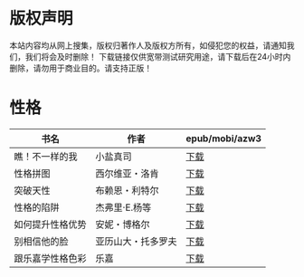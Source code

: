 # 版权声明

本站内容均从网上搜集，版权归著作人及版权方所有，如侵犯您的权益，请通知我们，我们将会及时删除！ 下载链接仅供宽带测试研究用途，请下载后在24小时内删除，请勿用于商业目的。请支持正版！

# 性格

| 书名 | 作者 | epub/mobi/azw3 |
| --- | --- | --- |
| 瞧！不一样的我 | 小盐真司 | [下载](https://url89.ctfile.com/f/31084289-1357003723-564f84?p=8866) |
| 性格拼图 | 西尔维亚・洛肯 | [下载](https://url89.ctfile.com/f/31084289-1356991783-0dcd50?p=8866) |
| 突破天性 | 布赖恩・利特尔 | [下载](https://url89.ctfile.com/f/31084289-1356986710-c837a3?p=8866) |
| 性格的陷阱 | 杰弗里·E.杨等 | [下载](https://url89.ctfile.com/f/31084289-1357054375-0ed54d?p=8866) |
| 如何提升性格优势 | 安妮・博格尔 | [下载](https://url89.ctfile.com/f/31084289-1357032571-eaa275?p=8866) |
| 别相信他的脸 | 亚历山大・托多罗夫 | [下载](https://url89.ctfile.com/f/31084289-1357027891-8dcd80?p=8866) |
| 跟乐嘉学性格色彩 | 乐嘉 | [下载](https://url89.ctfile.com/f/31084289-1357014859-334205?p=8866) |
